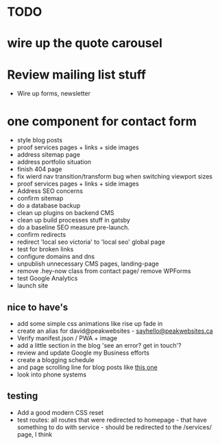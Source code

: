 # TODO

# wire up the quote carousel
# Review mailing list stuff
- Wire up forms, newsletter
# one component for contact form
- style blog posts
- proof services pages + links + side images
- address sitemap page
- address portfolio situation
- finish 404 page
- fix wierd nav transition/transform bug when switching viewport sizes
- proof services pages + links + side images
- Address SEO concerns
- confirm sitemap 
- do a database backup
- clean up plugins on backend CMS
- clean up build processes stuff in gatsby   
- do a baseline SEO measure pre-launch.
- confirm redirects
- redirect 'local seo victoria' to 'local seo' global page
- test for broken links
- configure domains and dns
- unpublish unnecessary CMS pages, landing-page
- remove .hey-now class from contact page/ remove WPForms
- test Google Analytics
- launch site


## nice to have's
- add some simple css animations like rise up fade in 
- create an alias for david@peakwebsites - sayhello@peakwebsites.ca
- Verify manifest.json / PWA + image
- add a little section in the blog 'see an error? get in touch'?
- review and update Google my Business efforts
- create a blogging schedule
- and page scrolling line for blog posts like [this one](https://www.ppchero.com/how-should-you-formulate-your-ppc-strategy/)
- look into phone systems

## testing
- Add a good modern CSS reset 
- test routes: all routes that were redirected to homepage - that have something to do with service - should be redirected to the /services/ page, I think 